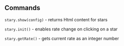## Commands

`stary.show(config)` - returns Html content for stars

`stary.init()` - enables rate change on clicking on a star

`stary.getRate()` -  gets current rate as an integer number